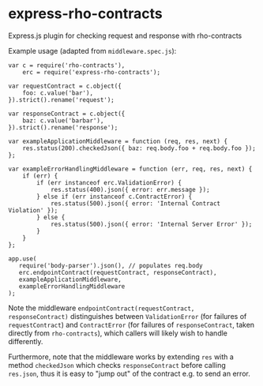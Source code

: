 # express-rho-contracts
Express.js plugin for checking request and response with rho-contracts

Example usage (adapted from `middleware.spec.js`):

```
var c = require('rho-contracts'),
    erc = require('express-rho-contracts');

var requestContract = c.object({
    foo: c.value('bar'),
}).strict().rename('request');

var responseContract = c.object({
    baz: c.value('barbar'),
}).strict().rename('response');

var exampleApplicationMiddleware = function (req, res, next) {
    res.status(200).checkedJson({ baz: req.body.foo + req.body.foo });
};

var exampleErrorHandlingMiddleware = function (err, req, res, next) {
    if (err) {
        if (err instanceof erc.ValidationError) {
            res.status(400).json({ error: err.message });
        } else if (err instanceof c.ContractError) {
            res.status(500).json({ error: 'Internal Contract Violation' });
        } else {
            res.status(500).json({ error: 'Internal Server Error' });
        }
    }
};

app.use(
   require('body-parser').json(), // populates req.body
   erc.endpointContract(requestContract, responseContract),
   exampleApplicationMiddleware,
   exampleErrorHandlingMiddleware
);
```

Note the middleware `endpointContract(requestContract, responseContract)`
distinguishes between `ValidationError` (for failures of `requestContract`) and
`ContractError` (for failures of `responseContract`, taken directly from
`rho-contracts`), which callers will likely wish to handle differently.

Furthermore, note that the middleware works by extending `res` with a method
`checkedJson` which checks `responseContract` before calling `res.json`, thus
it is easy to "jump out" of the contract e.g. to send an error.
